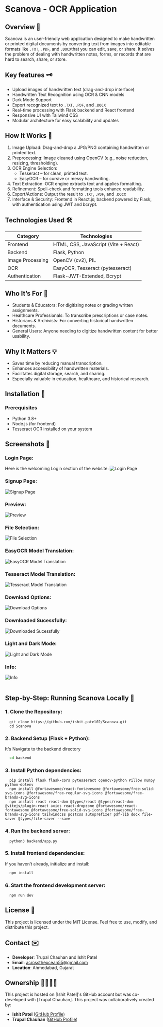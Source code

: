 # Scanova - OCR Application


##  Overview 👀
Scanova is an user-friendly web application designed to make handwritten or printed digital documents by converting text from images into editable formats like `.TXT`, `.PDF`, and `.DOCX`that you can edit, save, or share. It solves the problem of dealing with handwritten notes, forms, or records that are hard to search, share, or store.

 
## Key features 🗝️
-  Upload images of handwritten text (drag-and-drop interface)
-  Handwritten Text Recognition using OCR & CNN models
-  Dark Mode Support
-  Export recognized text to `.TXT`, `.PDF`, and `.DOCX`
-  Real-time processing with Flask backend and React frontend
-  Responsive UI with Tailwind CSS
-  Modular architecture for easy scalability and updates

## How It Works 📑
  1. Image Upload: Drag-and-drop a JPG/PNG containing handwritten or printed text.
  2. Preprocessing: Image cleaned using OpenCV (e.g., noise reduction, resizing, thresholding).
  3. OCR Engine Selection:
     - Tesseract – for clean, printed text.
     - EasyOCR – for cursive or messy handwriting.
  4. Text Extraction: OCR engine extracts text and applies formatting.
  5. Refinement: Spell-check and formatting tools enhance readability.
  6. Export/Actions: Output the result to `.TXT`, `.PDF`, and `.DOCX` 
  7. Interface & Security: Frontend in React.js; backend powered by Flask, with authentication using JWT and bcrypt.

## Technologies Used 🛠️
| Category       | Technologies                          |
|----------------|---------------------------------------|
| Frontend       | HTML, CSS, JavaScript (Vite + React)  |
| Backend        | Flask, Python                        |
| Image Processing | OpenCV (cv2), PIL                     |
| OCR            | EasyOCR, Tesseract (pytesseract)      |
| Authentication | Flask-JWT-Extended, Bcrypt            |

## Who It’s For 👥
  - Students & Educators: For digitizing notes or grading written assignments.
  - Healthcare Professionals: To transcribe prescriptions or case notes.
  - Historians & Archivists: For converting historical handwritten documents.
  - General Users: Anyone needing to digitize handwritten content for better usability.


## Why It Matters 💡
  - Saves time by reducing manual transcription.
  - Enhances accessibility of handwritten materials.
  - Facilitates digital storage, search, and sharing.
  - Especially valuable in education, healthcare, and historical research.


##  Installation 🏁

### Prerequisites
- Python 3.8+
- Node.js (for frontend)
- Tesseract OCR installed on your system

## Screenshots 📸

### Login Page:
Here is the welcoming Login section of the website:
![Login Page](screenshot/Screenshot(1).png)

### Signup Page:
![Signup Page](screenshot/Screenshot(2).png)

### Preview:
![Preview](screenshot/Screenshot(3).png)

### File Selection:
![File Selection](screenshot/Screenshot(4).png)

### EasyOCR Model Translation:
![EasyOCR Model Translation](screenshot/Screenshot(5).png)

### Tesseract Model Translation:
![Tesseract Model Translation](screenshot/Screenshot(6).png)

### Download Options:
![Download Options](screenshot/Screenshot(7).png)

### Downloaded Sucessfully:
![Downloaded Sucessfully](screenshot/Screenshot(8).png)

### Light and Dark Mode:
![Light and Dark Mode](screenshot/Screenshot(9).png)

### Info:
![Info](screenshot/Screenshot(10).png) <br />
<br />

## Step-by-Step: Running Scanova Locally 🚀

### 1. Clone the Repository:
      git clone https://github.com/ishit-patel02/Scanova.git
      cd Scanova
      
### 2. Backend Setup (Flask + Python): 
It's Navigate to the backend directory
```bash
  cd backend
```
      
### 3. Install Python dependencies:
      pip install flask flask-cors pytesseract opencv-python Pillow numpy python-dotenv
      npm install @fortawesome/react-fontawesome @fortawesome/free-solid-svg-icons @fortawesome/free-regular-svg-icons @fortawesome/free-brands-svg-icons
      npm install react react-dom @types/react @types/react-dom @vitejs/plugin-react axios react-dropzone @fortawesome/react-fontawesome @fortawesome/free-solid-svg-icons @fortawesome/free-brands-svg-icons tailwindcss postcss autoprefixer pdf-lib docx file-saver @types/file-saver --save

### 4. Run the backend server:
      python3 backend/app.py

### 5. Install frontend dependencies: 
If you haven’t already, initialize and install:    
```bash
  npm install
```      
### 6. Start the frontend development server:
      npm run dev

## License 🪪
This project is licensed under the MIT License. Feel free to use, modify, and distribute this project.

## Contact ✉️
- **Developer**: Trupal Chauhan and Ishit Patel
- **Email**: acrosstheocean55@gmail.com
- **Location**: Ahmedabad, Gujarat

## Ownership 🫱🏻‍🫲🏼
This project is hosted on [Ishit Patel]'s GitHub account but was co-developed with [Trupal Chauhan].
This project was collaboratively created by:

- **Ishit Patel** ([GitHub Profile](https://github.com/ishit-patel02))
- **Trupal Chauhan** ([GitHub Profile](https://github.com/TrupalChauhan7))
